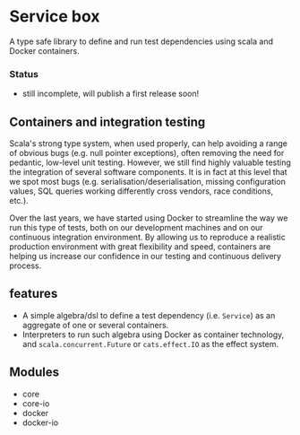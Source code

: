 # Service box

A type safe library to define and run test dependencies using scala and Docker containers.

### Status

- still incomplete, will publish a first release soon!

## Containers and integration testing

Scala's strong type system, when used properly, can help avoiding a range of obvious bugs 
(e.g. null pointer exceptions), often removing the need for pedantic, low-level unit testing. 
However, we still find highly valuable testing the integration of several software 
components. It is in fact at this level that we spot most bugs (e.g. serialisation/deserialisation, 
missing configuration values, SQL queries working differently cross vendors, race conditions, etc.).

Over the last years, we have started using Docker to streamline the way we run this type of tests, both on
our development machines and on our continuous integration environment. 
By allowing us to reproduce a realistic production environment with great flexibility and speed, containers
are helping us increase our confidence in our testing and continuous delivery process.

## features

- A simple algebra/dsl to define a test dependency (i.e. `Service`) as an aggregate of one or several containers.
- Interpreters to run such algebra using Docker as container technology, and `scala.concurrent.Future` or `cats.effect.IO`
as the effect system.

## Modules

- core
- core-io
- docker
- docker-io